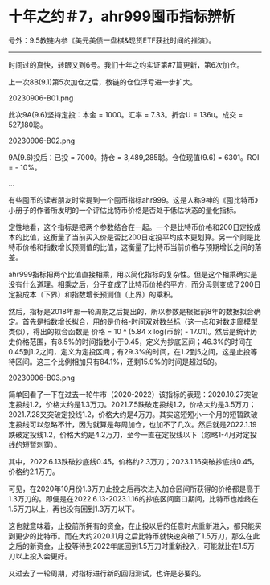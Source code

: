 # 十年之约＃7，ahr999囤币指标辨析

号外：9.5教链内参《美元美债一盘棋&现货ETF获批时间的推演》。

---

时间过的真快，转眼又到6号。我们十年之约实证第#7篇更新，第6次加仓。

上一次8B(9.1)第5次加仓之后，教链的仓位浮亏进一步扩大。

20230906-B01.png

此次9A(9.6)坚持定投：本金 = 1000。汇率 = 7.33。折合U = 136u。成交 = 527,180聪。

20230906-B02.png

9A(9.6)投后：已投 = 7000。持仓 = 3,489,285聪。仓位现值(9.6) = 6301。ROI = - 10%。

...

有些囤币的读者朋友时常提到一个囤币指标ahr999。这是人称9神的《囤比特币》小册子的作者所发明的一个评估比特币价格是否处于低估状态的量化指标。

定性地看，这个指标是把两个参数结合在一起。一个是比特币价格和200日定投成本的比值，这衡量了当前买入价是否比200日定投平均成本更划算。另一个则是比特币价格和指数增长预测值的比值，这衡量了比特币当前价格与预期增长之间的落差。

ahr999指标把两个比值直接相乘，用以简化指标的复杂性。但是这个相乘确实是没有什么道理。相乘之后，分子变成了比特币价格的平方，而分母则变成了200日定投成本（下界）和指数增长预测值（上界）的乘积。

然后，指标是2018年那一轮周期之后提出的，所以参数是根据前8年的数据拟合确定。首先是指数增长拟合，用的是价格-时间双对数坐标（这一点和对数走廊模型类似），得出的拟合函数是 价格 = 10 ^ (5.84 x log(币龄) - 17.01)。然后是统计历史价格范围，有8.5%的时间指数小于0.45，定义为抄底区间；46.3%的时间在0.45到1.2之间，定义为定投区间；有29.3%的时间，在1.2到5之间，这是止投等待区间。这三个比例相加只有84.1%，还剩15.9%的时间是超过5的。

20230906-B03.png

简单回看了一下在过去一轮牛市（2020-2022）该指标的表现：2020.10.27突破定投线1.2，价格大约是1.3万刀。2021.7.5跌破定投线1.2，价格大约是3.5万刀；2021.7.28又突破定投线1.2，价格大约是4万刀。其实这短短小一个月的短暂跌破定投线可以忽略不计，因为就算是每周加仓，也加不了几次。然后就是2022.1.19跌破定投线1.2，价格大约是4.2万刀，至今一直在定投线以下（忽略1-4月对定投线的短暂刺穿）。

其中，2022.6.13跌破抄底线0.45，价格约2.3万刀；2023.1.16突破抄底线0.45，价格约2.1万刀。

可见，在2020年10月份1.3万刀止投之后再次进入加仓区间所获得的价格都是高于1.3万刀的。即便是在2022.6.13-2023.1.16的抄底区间窗口期间，比特币也始终在1.5万刀以上，再也没有回到1.3万刀以下。

这也就意味着，止投前所拥有的资金，在止投以后的任意时点重新进入，都只能买到更少的比特币。而在大约2020.11月之后比特币就快速突破了1.5万刀，那么在此之后的新资金，止投等待到2022年底回到1.5万刀时重新投入，可能就比在1.5万刀以上投入会更好。

又过去了一轮周期，对指标进行新的回归测试，也许是必要的。


